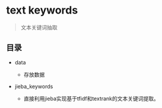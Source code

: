 # text keywords

> 文本关键词抽取

## 目录
- data
    - 存放数据

- jieba_keywords
    - 直接利用jieba实现基于tfidf和textrank的文本关键词提取。


